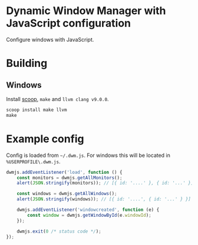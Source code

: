# Dynamic Window Manager with JavaScript configuration
Configure windows with JavaScript.

# Building

## Windows

Install [scoop](https://scoop.sh/), `make` and `llvm clang v9.0.0`.
```cmd
scoop install make llvm
make
```

# Example config

Config is loaded from `~/.dwm.js`. For windows this will be located in `%USERPROFILE\.dwm.js`.

```javascript
dwmjs.addEventListener('load', function () {
    const monitors = dwmjs.getAllMonitors();
    alert(JSON.stringify(monitors)); // [{ id: '....' }, { id: '...' }]

    const windows = dwmjs.getAllWindows();
    alert(JSON.stringify(windows)); // [{ id: '....', { id: '...' } }]

    dwmjs.addEventListener('windowcreated', function (e) {
        const window = dwmjs.getWindowById(e.windowId);
    });

    dwmjs.exit(0 /* status code */);
});
```
